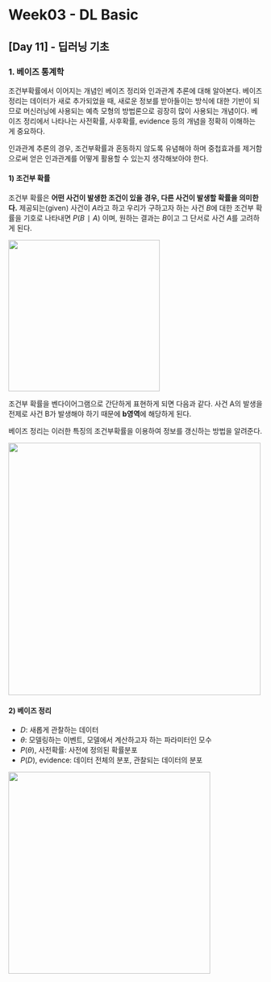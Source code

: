 # Week03 - DL Basic

## [Day 11] - 딥러닝 기초

### 1. 베이즈 통계학

조건부확률에서 이어지는 개념인 베이즈 정리와 인과관계 추론에 대해 알아본다. 베이즈 정리는 데이터가 새로 추가되었을 때, 새로운 정보를 받아들이는 방식에 대한 기반이 되므로 머신러닝에 사용되는 예측 모형의 방법론으로 굉장히 많이 사용되는 개념이다.
베이즈 정리에서 나타나는 사전확률, 사후확률, evidence 등의 개념을 정확히 이해하는 게 중요하다.

인과관계 추론의 경우, 조건부확률과 혼동하지 않도록 유념해야 하며 중첩효과를 제거함으로써 얻은 인과관계를 어떻게 활용할 수 있는지 생각해보아야 한다.

#### 1) 조건부 확률

조건부 확률은 **어떤 사건이 발생한 조건이 있을 경우, 다른 사건이 발생할 확률을 의미한다.**
제공되는(given) 사건이 $A$라고 하고 우리가 구하고자 하는 사건 $B$에 대한 조건부 확률을 기호로 나타내면 $P(B∣A)$ 이며, 원하는 결과는 $B$이고 그 단서로 사건 $A$를 고려하게 된다.

<image src = https://user-images.githubusercontent.com/48677363/106228757-5c82e800-622f-11eb-92a9-c7e4eadd6176.png width = 300>

조건부 확률을 벤다이어그램으로 간단하게 표현하게 되면 다음과 같다. 사건 A의 발생을 전제로 사건 B가 발생해야 하기 때문에 **b영역**에 해당하게 된다.

베이즈 정리는 이러한 특징의 조건부확률을 이용하여 정보를 갱신하는 방법을 알려준다.

<image src = https://user-images.githubusercontent.com/48677363/106436065-032cea00-64b7-11eb-8901-abf3c987cf7d.png width = 500>

#### 2) 베이즈 정리

  - $D$: 새롭게 관찰하는 데이터
  - $θ$: 모델링하는 이벤트, 모델에서 계산하고자 하는 파라미터인 모수
  - $P(θ)$, 사전확률: 사전에 정의된 확률분포
  - $P(D)$, evidence: 데이터 전체의 분포, 관찰되는 데이터의 분포

<image src = https://user-images.githubusercontent.com/48677363/106437162-5489a900-64b8-11eb-8b36-b09e65e87260.png width = 400>




